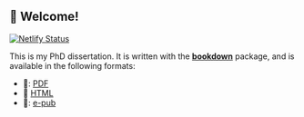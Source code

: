 ## 👋 Welcome! 

[![Netlify Status](https://api.netlify.com/api/v1/badges/097f8ec1-709e-461e-9192-526cc906e53f/deploy-status)](https://app.netlify.com/sites/compassionate-yalow-7e985c/deploys)

This is my PhD dissertation. It is written with the
[**bookdown**](https://github.com/rstudio/bookdown) 
package, and is available in the following formats:

- 📁: [PDF](./link-to-pdf)
- :link: [HTML](link-to-site)
- 📁: [e-pub]()
